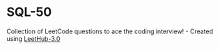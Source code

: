 # SQL-50
Collection of LeetCode questions to ace the coding interview! - Created using [LeetHub-3.0](https://github.com/raphaelheinz/LeetHub-3.0)
